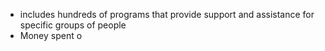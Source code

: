 - includes hundreds of programs that provide support and assistance for specific groups of people
- Money spent o